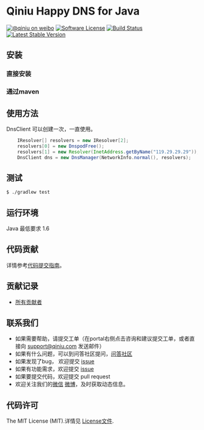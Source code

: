 # Qiniu Happy DNS for Java

[![@qiniu on weibo](http://img.shields.io/badge/weibo-%40qiniutek-blue.svg)](http://weibo.com/qiniutek)
[![Software License](https://img.shields.io/badge/license-MIT-brightgreen.svg)](LICENSE.md)
[![Build Status](https://travis-ci.org/qiniu/happy-dns-java.svg?branch=master)](https://travis-ci.org/qiniu/happy-dns-java)
[![Latest Stable Version](http://img.shields.io/maven-central/v/com.qiniu/happy-dns.svg)](https://github.com/qiniu/happy-dns-java/releases)


## 安装

### 直接安装


### 通过maven

## 使用方法
DnsClient 可以创建一次，一直使用。
```java
    IResolver[] resolvers = new IResolver[2];
    resolvers[0] = new DnspodFree();
    resolvers[1] = new Resolver(InetAddress.getByName("119.29.29.29"));
    DnsClient dns = new DnsManager(NetworkInfo.normal(), resolvers);
```

## 测试

``` bash
$ ./gradlew test
```

## 运行环境

Java 最低要求 1.6

## 代码贡献

详情参考[代码提交指南](https://github.com/qiniu/happy-dns-java/blob/master/CONTRIBUTING.md)。

## 贡献记录

- [所有贡献者](https://github.com/qiniu/happy-dns-java/contributors)

## 联系我们

- 如果需要帮助，请提交工单（在portal右侧点击咨询和建议提交工单，或者直接向 support@qiniu.com 发送邮件）
- 如果有什么问题，可以到问答社区提问，[问答社区](http://qiniu.segmentfault.com/)
- 如果发现了bug， 欢迎提交 [issue](https://github.com/qiniu/happy-dns-java/issues)
- 如果有功能需求，欢迎提交 [issue](https://github.com/qiniu/happy-dns-java/issues)
- 如果要提交代码，欢迎提交 pull request
- 欢迎关注我们的[微信](http://www.qiniu.com/#weixin) [微博](http://weibo.com/qiniutek)，及时获取动态信息。


## 代码许可

The MIT License (MIT).详情见 [License文件](https://github.com/qiniu/happy-dns-java/blob/master/LICENSE).
